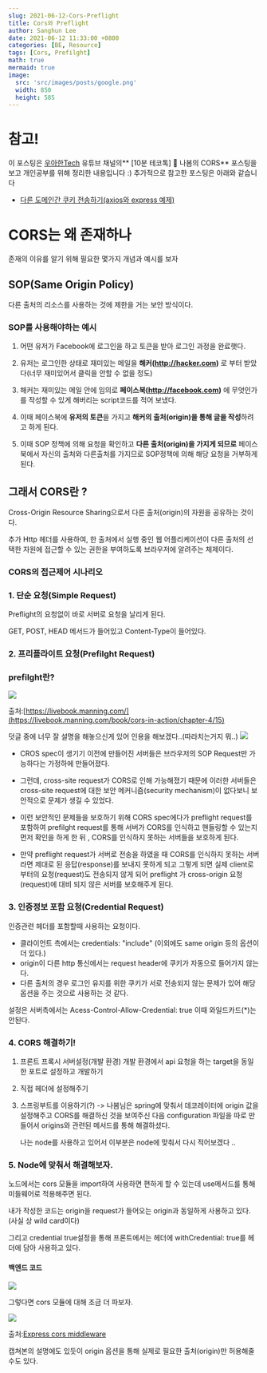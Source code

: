 ```yaml
---
slug: 2021-06-12-Cors-Preflight
title: Cors와 Preflight
author: Sanghun Lee
date: 2021-06-12 11:33:00 +0800
categories: [BE, Resource]
tags: [Cors, Prefilght]
math: true
mermaid: true
image:
  src: 'src/images/posts/google.png'
  width: 850
  height: 585
---
```


# <span>참고!</span>

이 포스팅은 <a href ="https://www.youtube.com/watch?v=-2TgkKYmJt4">우아한Tech</a> 유튜브 채널의** [10분 테코톡] 🌳 나봄의 CORS** 포스팅을 보고 개인공부를 위해 정리한 내용입니다 :)
추가적으로 참고한 포스팅은 아래와 같습니다

- [다른 도메인간 쿠키 전송하기(axios와 express 예제)
  ](https://www.zerocho.com/category/NodeJS/post/5e9bf5b18dcb9c001f36b275)

# CORS는 왜 존재하나

존재의 이유를 알기 위해 필요한 몇가지 개념과 예시를 보자

## SOP(Same Origin Policy)

다른 출처의 리소스를 사용하는 것에 제한을 거는 보안 방식이다.

### SOP를 사용해야하는 예시

1. 어떤 유저가 Facebook에 로그인을 하고 토큰을 받아 로그인 과정을 완료햇다.

2. 유저는 로그인한 상태로 재미있는 메일을 **해커(http://hacker.com)**
   로 부터 받았다(너무 재미있어서 클릭을 안할 수 없을 정도)

3. 해커는 재미있는 메일 안에 임의로 **페이스북(http://facebook.com)**
   에 무엇인가를 작성할 수 있게 해버리는 script코드를 적어 보냈다.

4. 이때 페이스북에 **유저의 토큰**을 가지고 **해커의 출처(origin)을 통해 글을 작성**하려고 하게 된다.

5. 이때 SOP 정책에 의해 요청을 확인하고 **다른 출처(origin)을 가지게 되므로** 페이스북에서 자신의 출처와 다른출처를 가지므로 SOP정책에 의해 해당 요청을 거부하게 된다.

## 그래서 CORS란 ?

Cross-Origin Resource Sharing으로서 다른 출처(origin)의 자원을 공유하는 것이다.

추가 Http 헤더를 사용하여, 한 출처에서 실행 중인 웹 어플리케이션이 다른 출처의 선택한 자원에 접근할 수 있는 권한을 부여하도록 브라우저에 알려주는 체제이다.

### CORS의 접근제어 시나리오

### 1. 단순 요청(Simple Request)

Preflight의 요청없이 바로 서버로 요청을 날리게 된다.

GET, POST, HEAD 메서드가 들어있고 Content-Type이 들어있다.

### 2. 프리플라이트 요청(Prefilght Request)

### prefilght란?

![](https://images.velog.io/images/cloudlee711/post/cf3dd9ed-372b-432e-9f5b-4ad8d7cd0cf2/image.png)

출처:[https://livebook.manning.com/](https://livebook.manning.com/book/cors-in-action/chapter-4/15)

덧글 중에 너무 잘 설명을 해놓으신게 있어 인용을 해보겠다..(따라치는거지 뭐..)
![](https://images.velog.io/images/cloudlee711/post/b0408967-b34e-45af-8f69-1a29e3e8bb3f/%E1%84%89%E1%85%B3%E1%84%8F%E1%85%B3%E1%84%85%E1%85%B5%E1%86%AB%E1%84%89%E1%85%A3%E1%86%BA%202021-06-12%20%E1%84%8B%E1%85%A9%E1%84%92%E1%85%AE%204.00.45.png)

- CROS spec이 생기기 이전에 만들어진 서버들은 브라우저의 SOP Request만 가능하다는 가정하에 만들어졌다.

- 그런데, cross-site request가 CORS로 인해 가능해졌기 때문에 이러한 서버들은 cross-site request에 대한 보안 메커니즘(security mechanism)이 없다보니 보안적으로 문제가 생길 수 있었다.

- 이런 보안적인 문제들을 보호하기 위해 CORS spec에다가 preflight request를 포함하여 prefilght request를 통해 서버가 CORS를 인식하고 핸들링할 수 있는지 먼저 확인을 하게 한 뒤 , CORS를 인식하지 못하는 서버들을 보호하게 된다.

- 만약 preflight request가 서버로 전송을 하였을 때 CORS를 인식하지 못하는 서버라면 제대로 된 응답(response)를 보내지 못하게 되고 그렇게 되면 실제 client로 부터의 요청(request)도 전송되지 않게 되어 preflight 가 cross-origin 요청(request)에 대비 되지 않은 서버를 보호해주게 된다.

### 3. 인증정보 포함 요청(Credential Request)

인증관련 헤더를 포함할때 사용하는 요청이다.

- 클라이언트 측에서는 credentials: "include" (이외에도 same origin 등의 옵션이 더 있다.)
- origin이 다른 http 통신에서는 request header에 쿠키가 자동으로 들어가지 않는다.
- 다른 출처의 경우 로그인 유지를 위한 쿠키가 서로 전송되지 않는 문제가 있어 해당 옵션을 주는 것으로 사용하는 것 같다.

설정은 서버측에서는 Acess-Control-Allow-Credential: true
이때 와일드카드(\*)는 안된다.

### 4. CORS 해결하기!

1. 프론트 프록시 서버설정(개발 환경)
   개발 환경에서 api 요청을 하는 target을 동일한 포트로 설정하고 개발하기
2. 직접 헤더에 설정해주기
3. 스프링부트를 이용하기(?)
   -> 나봄님은 spring에 맞춰서 데코레이터에 origin 값을 설정해주고 CORS를 해결하신 것을 보여주신 다음 configuration 파일을 따로 만들어서 origins와 관련된 메서드를 통해 해결하셨다.

   나는 node를 사용하고 있어서 이부분은 node에 맞춰서 다시 적어보겠다 ..

### 5. Node에 맞춰서 해결해보자.

노드에서는 cors 모듈을 import하여 사용하면 편하게 할 수 있는데 use메서드를 통해 미들웨어로 적용해주면 된다.

내가 작성한 코드는 origin을 request가 들어오는 origin과 동일하게 사용하고 있다.(사실 상 wild card이다)

그리고 credential true설정을 통해 프론트에서는 헤더에 withCredential: true를 헤더에 담아 사용하고 있다.

#### 백엔드 코드

![](https://images.velog.io/images/cloudlee711/post/0d56ee86-07e1-4550-8fb7-5a7575634c6b/%E1%84%89%E1%85%B3%E1%84%8F%E1%85%B3%E1%84%85%E1%85%B5%E1%86%AB%E1%84%89%E1%85%A3%E1%86%BA%202021-06-12%20%E1%84%8B%E1%85%A9%E1%84%92%E1%85%AE%204.38.51.png)

그렇다면 cors 모듈에 대해 조금 더 파보자.

![](https://images.velog.io/images/cloudlee711/post/e451a694-8ec7-4233-9129-fb1db3b95652/%E1%84%89%E1%85%B3%E1%84%8F%E1%85%B3%E1%84%85%E1%85%B5%E1%86%AB%E1%84%89%E1%85%A3%E1%86%BA%202021-06-12%20%E1%84%8B%E1%85%A9%E1%84%92%E1%85%AE%204.40.46.png)

출처:[Express cors middleware](http://expressjs.com/en/resources/middleware/cors.html)

캡쳐본의 설명에도 있듯이 origin 옵션을 통해 실제로 필요한 출처(origin)만 허용해줄 수도 있다.
